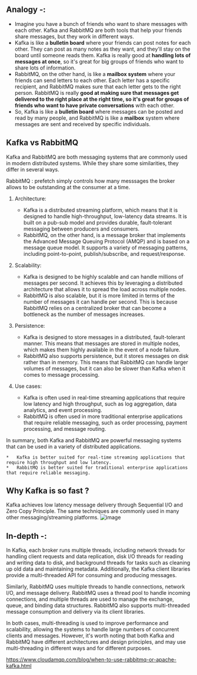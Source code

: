 ## Analogy -:
* Imagine you have a bunch of friends who want to share messages with each other. Kafka and RabbitMQ are both tools that help your friends share        messages, but they work in different ways.
* Kafka is like a __bulletin board__ where your friends can post notes for each other. They can post as many notes as they want, and they'll stay on   the board until someone reads them. Kafka is really good at __handling lots of messages at once__, so it's great for big groups of friends who       want to share lots of information.
* RabbitMQ, on the other hand, is like a __mailbox system__ where your friends can send letters to each other. Each letter has a specific recipient,   and RabbitMQ makes sure that each letter gets to the right person. RabbitMQ is really __good at making sure that messages get delivered to the       right place at the right time, so it's great for groups of friends who want to have private conversations__ with each other.
* So, Kafka is like a __bulletin board__ where messages can be posted and read by many people, and RabbitMQ is like a __mailbox__ system where         messages are sent and received by specific individuals.
   
## Kafka vs RabbitMQ
   Kafka and RabbitMQ are both messaging systems that are commonly used in modern distributed systems. While they share 
   some similarities, they differ in several ways.
   
   RabbitMQ : prefetch simply controls how many messsages the broker allows to be outstanding at the consumer at a time.

1.  Architecture:
    *   Kafka is a distributed streaming platform, which means that it is designed to handle high-throughput, 
        low-latency data streams. It is built on a pub-sub model and provides durable, fault-tolerant messaging between 
        producers and consumers.
    *   RabbitMQ, on the other hand, is a message broker that implements the Advanced Message Queuing Protocol (AMQP) 
        and is based on a message queue model. It supports a variety of messaging patterns, including point-to-point, 
        publish/subscribe, and request/response.

2.  Scalability:
    *   Kafka is designed to be highly scalable and can handle millions of messages per second. It achieves this by 
        leveraging a distributed architecture that allows it to spread the load across multiple nodes.
    *   RabbitMQ is also scalable, but it is more limited in terms of the number of messages it can handle per second. 
        This is because RabbitMQ relies on a centralized broker that can become a bottleneck as the number of messages 
        increases.

3.  Persistence:
    *   Kafka is designed to store messages in a distributed, fault-tolerant manner. This means that messages are stored 
        in multiple nodes, which makes them highly available in the event of a node failure.
    *   RabbitMQ also supports persistence, but it stores messages on disk rather than in memory. This means that 
        RabbitMQ can handle larger volumes of messages, but it can also be slower than Kafka when it comes to message 
        processing.

4.  Use cases:
    *   Kafka is often used in real-time streaming applications that require low latency and high throughput, such as 
        log aggregation, data analytics, and event processing.
    *   RabbitMQ is often used in more traditional enterprise applications that require reliable messaging, such as 
        order processing, payment processing, and message routing.

In summary, both Kafka and RabbitMQ are powerful messaging systems that can be used in a variety of distributed 
applications. 

    *   Kafka is better suited for real-time streaming applications that require high throughput and low latency. 
    *   RabbitMQ is better suited for traditional enterprise applications that require reliable messaging.
 

## Why Kafka is so fast ?
Kafka achieves low latency message delivery through Sequential I/O and Zero Copy Principle. 
The same techniques are commonly used in many other messaging/streaming platforms. 
![image](https://user-images.githubusercontent.com/22426280/229981113-cbcbe3a4-4f08-4db0-8edd-f5e641ca136d.png)


## In-depth -:

   In Kafka, each broker runs multiple threads, including network threads for handling client requests and data replication, disk I/O threads for reading and writing data to disk, and background threads for tasks such as cleaning up old data and maintaining metadata. Additionally, the Kafka client libraries provide a multi-threaded API for consuming and producing messages.

   Similarly, RabbitMQ uses multiple threads to handle connections, network I/O, and message delivery. RabbitMQ uses a thread pool to handle incoming connections, and multiple threads are used to manage the exchange, queue, and binding data structures. RabbitMQ also supports multi-threaded message consumption and delivery via its client libraries.

   In both cases, multi-threading is used to improve performance and scalability, allowing the systems to handle large numbers of concurrent clients and messages. However, it's worth noting that both Kafka and RabbitMQ have different architectures and design principles, and may use multi-threading in different ways and for different purposes.


https://www.cloudamqp.com/blog/when-to-use-rabbitmq-or-apache-kafka.html
